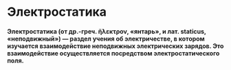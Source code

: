 # Электростатика
#### Электростатика (от др.-греч. ἤλεκτρον, «янтарь», и лат. staticus, «неподвижный») — раздел учения об электричестве, в котором изучается взаимодействие неподвижных электрических зарядов. Это взаимодействие осуществляется посредством электростатического поля. 
